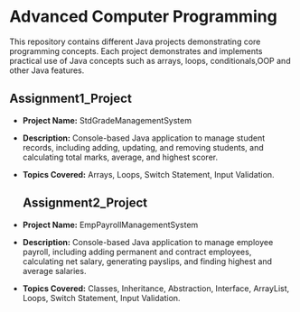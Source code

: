 # Advanced Computer Programming

This repository contains different Java projects demonstrating core programming concepts. Each project demonstrates and implements practical use of Java concepts such as arrays, loops, conditionals,OOP and other Java features.

## Assignment1_Project
- **Project Name:** StdGradeManagementSystem
- **Description:** Console-based Java application to manage student records, including adding, updating, and removing students, and calculating total marks, average, and highest scorer.
- **Topics Covered:** Arrays, Loops, Switch Statement, Input Validation.

  ## Assignment2_Project
- **Project Name:** EmpPayrollManagementSystem
- **Description:** Console-based Java application to manage employee payroll, including adding permanent and contract employees, calculating net salary, generating payslips, and finding highest and average salaries.
- **Topics Covered:** Classes, Inheritance, Abstraction, Interface, ArrayList, Loops, Switch Statement, Input Validation.
